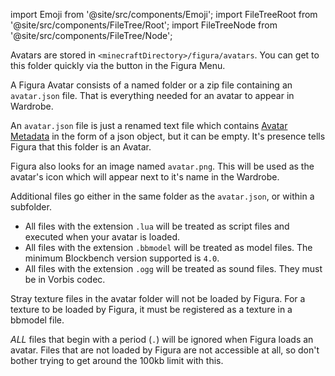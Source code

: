 import Emoji from '@site/src/components/Emoji';
import FileTreeRoot from '@site/src/components/FileTree/Root';
import FileTreeNode from '@site/src/components/FileTree/Node';

Avatars are stored in `<minecraftDirectory>/figura/avatars`. You can get to this folder quickly via the <Emoji icon="figura/folder"/> button in the Figura Menu.

A Figura Avatar consists of a named <Emoji icon="file/folder"/> folder or a <Emoji icon="file/zip"/> zip file containing an <Emoji icon="file/json"/> `avatar.json` file. That is everything needed for an avatar to appear in Wardrobe.

<FileTreeRoot>
  <FileTreeNode label="avatars">
    <FileTreeNode label="<AvatarName>">
      <FileTreeNode label="avatar.json" icon="file/json" />
    </FileTreeNode>
  </FileTreeNode>
</FileTreeRoot>

An <Emoji icon="file/json"/> `avatar.json` file is just a renamed text file which contains [Avatar Metadata](../tutorials/Avatar%20Metadata) in the form of a json object, but it can be empty. It's presence tells Figura that this folder is an Avatar.

Figura also looks for an image named <Emoji icon="file/texture"/> `avatar.png`. This will be used as the avatar's icon which will appear next to it's name in the Wardrobe.

<FileTreeRoot>
  <FileTreeNode label="avatars">
    <FileTreeNode label="<AvatarName>">
      <FileTreeNode label="avatar.json" icon="file/json" />
      <FileTreeNode label="avatar.png" icon="file/texture" />
    </FileTreeNode>
  </FileTreeNode>
</FileTreeRoot>

Additional files go either in the same folder as the <Emoji icon="file/json"/> `avatar.json`, or within a <Emoji icon="file/folder"/> subfolder.

-   All files with the extension <Emoji icon="file/lua"/> `.lua` will be treated as script files and executed when your avatar is loaded.
-   All files with the extension <Emoji icon="file/bbmodel"/> `.bbmodel` will be treated as model files. The minimum Blockbench version supported is `4.0`.
-   All files with the extension <Emoji icon="file/ogg"/> `.ogg` will be treated as sound files. They must be in Vorbis codec.

Stray <Emoji icon="file/texture"/> texture files in the avatar folder will not be loaded by Figura. For a texture to be loaded by Figura, it must be registered as a texture in a <Emoji icon="file/bbmodel"/> bbmodel file.

_ALL_ files that begin with a period (`.`) will be ignored when Figura loads an avatar. Files that are not loaded by Figura are not accessible at all, so don't bother trying to get around the 100kb limit with this.
